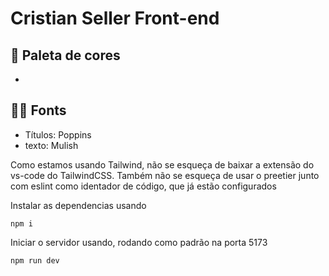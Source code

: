 # Cristian Seller Front-end

## 🎨 Paleta de cores

- 

## ✍🏽 Fonts

- Títulos: Poppins
- texto: Mulish

Como estamos usando Tailwind, não se esqueça de baixar a extensão do vs-code do TailwindCSS. Também não se esqueça de usar o preetier junto com eslint como identador de código, que já estão configurados

Instalar as dependencias usando

```
npm i
```

Iniciar o servidor usando, rodando como padrão na porta 5173

```
npm run dev
```
